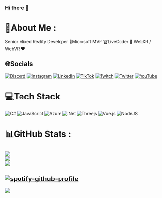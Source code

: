 ### Hi there 👋

<!--
**sorskoot/Sorskoot** is a ✨ _special_ ✨ repository because its `README.md` (this file) appears on your GitHub profile.
-->

# 💫About Me :
Senior Mixed Reality Developer 🥽Microsoft MVP 🏆LiveCoder 🌷 WebXR / WebVR ❤ 

## 🌐Socials
[![Discord](https://img.shields.io/badge/Discord-%237289DA.svg?logo=discord&logoColor=white)](htttps://discord.gg/webxr) [![Instagram](https://img.shields.io/badge/Instagram-%23E4405F.svg?logo=Instagram&logoColor=white)](https://instagram.com/sorskootcodes) [![LinkedIn](https://img.shields.io/badge/LinkedIn-%230077B5.svg?logo=linkedin&logoColor=white)](https://linkedin.com/in/timmykokke) [![TikTok](https://img.shields.io/badge/TikTok-%23000000.svg?logo=TikTok&logoColor=white)](https://tiktok.com/@sorskootcodes) [![Twitch](https://img.shields.io/badge/Twitch-%239146FF.svg?logo=Twitch&logoColor=white)](https://twitch.tv/sorskoot) [![Twitter](https://img.shields.io/badge/Twitter-%231DA1F2.svg?logo=Twitter&logoColor=white)](https://twitter.com/sorskoot) [![YouTube](https://img.shields.io/badge/YouTube-%23FF0000.svg?logo=YouTube&logoColor=white)](https://youtube.com/c/sorskoot) 

# 💻Tech Stack
![C#](https://img.shields.io/badge/c%23-%23239120.svg?style=flat-square&logo=c-sharp&logoColor=white) ![JavaScript](https://img.shields.io/badge/javascript-%23323330.svg?style=flat-square&logo=javascript&logoColor=%23F7DF1E) ![Azure](https://img.shields.io/badge/azure-%230072C6.svg?style=flat-square&logo=azure-devops&logoColor=white) ![.Net](https://img.shields.io/badge/.NET-5C2D91?style=flat-square&logo=.net&logoColor=white) ![Threejs](https://img.shields.io/badge/threejs-black?style=flat-square&logo=three.js&logoColor=white) ![Vue.js](https://img.shields.io/badge/vuejs-%2335495e.svg?style=flat-square&logo=vuedotjs&logoColor=%234FC08D) ![NodeJS](https://img.shields.io/badge/node.js-6DA55F?style=flat-square&logo=node.js&logoColor=white)
# 📊GitHub Stats :
![](https://github-readme-stats.vercel.app/api?username=sorskoot&theme=radical&hide_border=false&include_all_commits=false&count_private=false)<br/>
![](https://github-readme-streak-stats.herokuapp.com/?user=sorskoot&theme=radical&hide_border=false)<br/>
![](https://github-readme-stats.vercel.app/api/top-langs/?username=sorskoot&theme=radical&hide_border=false&include_all_commits=false&count_private=false&layout=compact)
---
[![spotify-github-profile](https://spotify-github-profile.vercel.app/api/view?uid=sorskoot&cover_image=true&theme=novatorem&show_offline=false&bar_color=a64eb1&bar_color_cover=false)](https://github.com/kittinan/spotify-github-profile)
---
[![](https://visitcount.itsvg.in/api?id=sorskoot&icon=2&color=11)](https://visitcount.itsvg.in)

